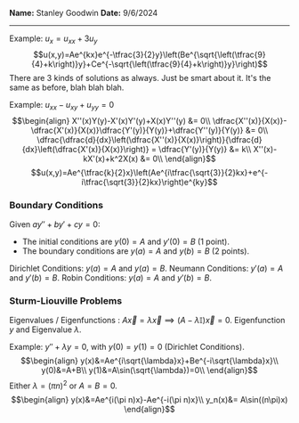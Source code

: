 **Name:** Stanley Goodwin
**Date:** 9/6/2024

---

Example: $u_x=u_{xx}+3u_y$
$$u(x,y)=Ae^{kx}e^{-\tfrac{3}{2}y}\left(Be^{\sqrt{\left(\tfrac{9}{4}+k\right)}y}+Ce^{-\sqrt{\left(\tfrac{9}{4}+k\right)}y}\right)$$
There are 3 kinds of solutions as always. Just be smart about it.
It's the same as before, blah blah blah.


Example: $u_{xx}-u_{xy}+u_{yy}=0$
$$\begin{align}
X''(x)Y(y)-X'(x)Y'(y)+X(x)Y''(y) &= 0\\
\dfrac{X''(x)}{X(x)}-\dfrac{X'(x)}{X(x)}\dfrac{Y'(y)}{Y(y)}+\dfrac{Y''(y)}{Y(y)} &= 0\\
\dfrac{\dfrac{d}{dx}\left(\dfrac{X''(x)}{X(x)}\right)}{\dfrac{d}{dx}\left(\dfrac{X'(x)}{X(x)}\right)} = \dfrac{Y'(y)}{Y(y)} &= k\\
X''(x)-kX'(x)+k^2X(x) &= 0\\
\end{align}$$
$$u(x,y)=Ae^{\tfrac{k}{2}x}\left(Ae^{i\tfrac{\sqrt{3}}{2}kx}+e^{-i\tfrac{\sqrt{3}}{2}kx}\right)e^{ky}$$

### Boundary Conditions
Given $ay''+by'+cy=0$:
 - The initial conditions are $y(0)=A$ and $y'(0)=B$ (1 point).
 - The boundary conditions are $y(a)=A$ and $y(b) = B$ (2 points).

Dirichlet Conditions: $y(a) = A$ and $y(a) = B$.
Neumann Conditions: $y'(a) = A$ and $y'(b) = B$.
Robin Conditions: $y(a) = A$ and $y'(b) = B$.


### Sturm-Liouville Problems
Eigenvalues / Eigenfunctions : $A\vec{x}=\lambda\vec{x} \implies \left(A-\lambda\mathbb{I}\right)\vec{x}=0$.
Eigenfunction $y$ and Eigenvalue $\lambda$.

Example: $y''+\lambda y = 0$, with $y(0)=y(1)=0$ (Dirichlet Conditions).
$$\begin{align}
y(x)&=Ae^{i\sqrt{\lambda}x}+Be^{-i\sqrt{\lambda}x}\\
y(0)&=A+B\\
y(1)&=A\sin(\sqrt{\lambda})=0\\
\end{align}$$
Either $\lambda=\left(\pi n\right)^2$ or $A=B=0$.
$$\begin{align}
y(x)&=Ae^{i(\pi n)x}-Ae^{-i(\pi n)x}\\
y_n(x)&= A\sin((n\pi)x)
\end{align}$$
